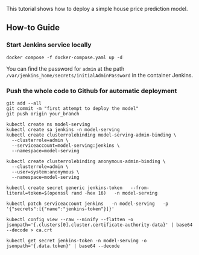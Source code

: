 This tutorial shows how to deploy a simple house price prediction model.

## How-to Guide

### Start Jenkins service locally
```shell
docker compose -f docker-compose.yaml up -d
```
You can find the password for `admin` at the path `/var/jenkins_home/secrets/initialAdminPassword` in the container Jenkins.

### Push the whole code to Github for automatic deployment
```shell
git add --all
git commit -m "first attempt to deploy the model"
git push origin your_branch

kubectl create ns model-serving
kubectl create sa jenkins -n model-serving
kubectl create clusterrolebinding model-serving-admin-binding \
  --clusterrole=admin \
  --serviceaccount=model-serving:jenkins \
  --namespace=model-serving

kubectl create clusterrolebinding anonymous-admin-binding \
  --clusterrole=admin \
  --user=system:anonymous \
  --namespace=model-serving

kubectl create secret generic jenkins-token   --from-literal=token=$(openssl rand -hex 16)   -n model-serving

kubectl patch serviceaccount jenkins   -n model-serving   -p '{"secrets":[{"name":"jenkins-token"}]}'

kubectl config view --raw --minify --flatten -o jsonpath='{.clusters[0].cluster.certificate-authority-data}' | base64 --decode > ca.crt

kubectl get secret jenkins-token -n model-serving -o jsonpath='{.data.token}' | base64 --decode

```